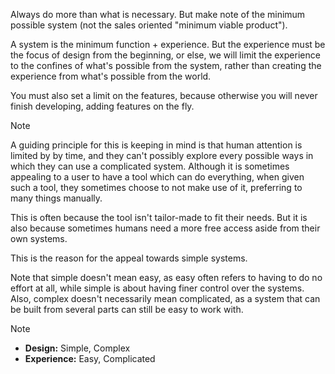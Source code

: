 Always do more than what is necessary. But make note of the minimum possible system (not the sales oriented "minimum viable product").

A system is the minimum function + experience. But the experience must be the focus of design from the beginning, or else, we will limit the experience to the confines of what's possible from the system, rather than creating the experience from what's possible from the world.

You must also set a limit on the features, because otherwise you will never finish developing, adding features on the fly.

> [!NOTE]
> A guiding principle for this is keeping in mind is that human attention is limited by by time, and they can't possibly explore every possible ways in which they can use a complicated system. Although it is sometimes appealing to a user to have a tool which can do everything, when given such a tool, they sometimes choose to not make use of it, preferring to many things manually.
> 
> This is often because the tool isn't tailor-made to fit their needs. But it is also because sometimes humans need a more free access aside from their own systems.
> 
> This is the reason for the appeal towards simple systems.
> 
>
> Note that simple doesn't mean easy, as easy often refers to having to do no effort at all, while simple is about having finer control over the systems. Also, complex doesn't necessarily mean complicated, as a system that can be built from several parts can still be easy to work with. 

> [!NOTE]
> - **Design:** Simple, Complex
> - **Experience:** Easy, Complicated